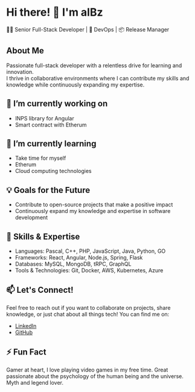 # Hi there! 👋 I'm alBz
👨‍💻 Senior Full-Stack Developer | 🚀 DevOps | 📦 Release Manager

## About Me
Passionate full-stack developer with a relentless drive for learning and innovation. <br/>
I thrive in collaborative environments where I can contribute my skills and knowledge while continuously expanding my expertise.

## 🔭 I’m currently working on
- INPS library for Angular
- Smart contract with Etherum

## 🌱 I’m currently learning
- Take time for myself
- Etherum
- Cloud computing technologies

## 💡 Goals for the Future
- Contribute to open-source projects that make a positive impact
- Continuously expand my knowledge and expertise in software development

## 🚀 Skills & Expertise
- Languages:  Pascal, C++, PHP, JavaScript, Java, Python, GO 
- Frameworks: React, Angular, Node.js, Spring, Flask
- Databases: MySQL, MongoDB, tRPC, GraphQL
- Tools & Technologies: Git, Docker, AWS, Kubernetes, Azure

## 📫 Let's Connect!
Feel free to reach out if you want to collaborate on projects, share knowledge, or just chat about all things tech! You can find me on:
- [LinkedIn](https://www.linkedin.com/in/albertobarrago)
- [GitHub](https://github.com/albertobarrago)

## ⚡ Fun Fact
Gamer at heart, I love playing video games in my free time.
Great passionate about the psychology of the human being and the universe. Myth and legend lover.
